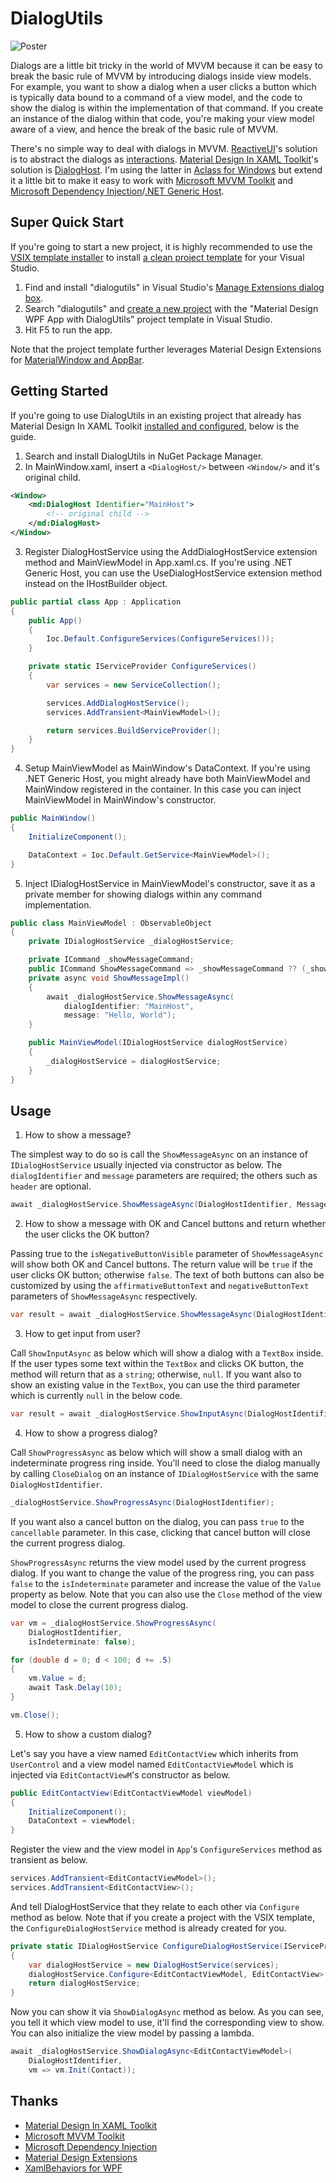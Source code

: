 # DialogUtils

![Poster](https://github.com/allenlooplee/DialogUtils/blob/main/docs/images/poster.png)

Dialogs are a little bit tricky in the world of MVVM because it can be easy to break the basic rule of MVVM by introducing dialogs inside view models. For example, you want to show a dialog when a user clicks a button which is typically data bound to a command of a view model, and the code to show the dialog is within the implementation of that command. If you create an instance of the dialog within that code, you're making your view model aware of a view, and hence the break of the basic rule of MVVM.

There's no simple way to deal with dialogs in MVVM. [ReactiveUI](https://www.reactiveui.net/)'s solution is to abstract the dialogs as [interactions](https://www.reactiveui.net/docs/handbook/interactions/). [Material Design In XAML Toolkit](http://materialdesigninxaml.net/)'s solution is [DialogHost](https://github.com/MaterialDesignInXAML/MaterialDesignInXamlToolkit/wiki/Dialogs). I'm using the latter in [Aclass for Windows](https://www.aketang.cn/) but extend it a little bit to make it easy to work with [Microsoft MVVM Toolkit](https://docs.microsoft.com/en-us/windows/communitytoolkit/mvvm/introduction) and [Microsoft Dependency Injection](https://docs.microsoft.com/en-us/dotnet/core/extensions/dependency-injection)/[.NET Generic Host](https://docs.microsoft.com/en-us/dotnet/core/extensions/generic-host).

## Super Quick Start

If you're going to start a new project, it is highly recommended to use the [VSIX template installer](https://marketplace.visualstudio.com/items?itemName=allenlooplee.dialogutils) to install [a clean project template](https://github.com/allenlooplee/DialogUtils/tree/main/DialogUtilsProjectTemplate) for your Visual Studio.

1. Find and install "dialogutils" in Visual Studio's [Manage Extensions dialog box](https://docs.microsoft.com/en-us/visualstudio/ide/finding-and-using-visual-studio-extensions?view=vs-2019).
2. Search "dialogutils" and [create a new project](https://docs.microsoft.com/en-us/visualstudio/ide/create-new-project?view=vs-2019) with the "Material Design WPF App with DialogUtils" project template in Visual Studio.
3. Hit F5 to run the app.

Note that the project template further leverages Material Design Extensions for [MaterialWindow and AppBar](https://spiegelp.github.io/MaterialDesignExtensions/#documentation/materialwindow).

## Getting Started

If you're going to use DialogUtils in an existing project that already has Material Design In XAML Toolkit [installed and configured](https://github.com/MaterialDesignInXAML/MaterialDesignInXamlToolkit/wiki/Getting-Started), below is the guide.

1. Search and install DialogUtils in NuGet Package Manager.
2. In MainWindow.xaml, insert a `<DialogHost/>` between `<Window/>` and it's original child.

```XML
<Window>
    <md:DialogHost Identifier="MainHost">
        <!-- original child -->
    </md:DialogHost>
</Window>
```

3. Register DialogHostService using the AddDialogHostService extension method and MainViewModel in App.xaml.cs. If you're using .NET Generic Host, you can use the UseDialogHostService extension method instead on the IHostBuilder object.

```C#
public partial class App : Application
{
    public App()
    {
        Ioc.Default.ConfigureServices(ConfigureServices());
    }

    private static IServiceProvider ConfigureServices()
    {
        var services = new ServiceCollection();

        services.AddDialogHostService();
        services.AddTransient<MainViewModel>();

        return services.BuildServiceProvider();
    }
}
```

4. Setup MainViewModel as MainWindow's DataContext. If you're using .NET Generic Host, you might already have both MainViewModel and MainWindow registered in the container. In this case you can inject MainViewModel in MainWindow's constructor.

```C#
public MainWindow()
{
    InitializeComponent();

    DataContext = Ioc.Default.GetService<MainViewModel>();
}
```

5. Inject IDialogHostService in MainViewModel's constructor, save it as a private member for showing dialogs within any command implementation.

```C#
public class MainViewModel : ObservableObject
{
    private IDialogHostService _dialogHostService;

    private ICommand _showMessageCommand;
    public ICommand ShowMessageCommand => _showMessageCommand ?? (_showMessageCommand = new RelayCommand(ShowMessageImpl));
    private async void ShowMessageImpl()
    {
        await _dialogHostService.ShowMessageAsync(
            dialogIdentifier: "MainHost",
            message: "Hello, World");
    }

    public MainViewModel(IDialogHostService dialogHostService)
    {
        _dialogHostService = dialogHostService;
    }
}
```

## Usage

1. How to show a message?

The simplest way to do so is call the `ShowMessageAsync` on an instance of `IDialogHostService` usually injected via constructor as below. The `dialogIdentifier` and `message` parameters are required; the others such as `header` are optional.

```C#
await _dialogHostService.ShowMessageAsync(DialogHostIdentifier, Message);
```

2. How to show a message with OK and Cancel buttons and return whether the user clicks the OK button?

Passing true to the `isNegativeButtonVisible` parameter of `ShowMessageAsync` will show both OK and Cancel buttons. The return value will be `true` if the user clicks OK button; otherwise `false`. The text of both buttons can also be customized by using the `affirmativeButtonText` and `negativeButtonText` parameters of `ShowMessageAsync` respectively.

```C#
var result = await _dialogHostService.ShowMessageAsync(DialogHostIdentifier, Message, isNegativeButtonVisible: true);
```

3. How to get input from user?

Call `ShowInputAsync` as below which will show a dialog with a `TextBox` inside. If the user types some text within the `TextBox` and clicks OK button, the method will return that as a `string`; otherwise, `null`. If you want also to show an existing value in the `TextBox`, you can use the third parameter which is currently `null` in the below code.

```C#
var result = await _dialogHostService.ShowInputAsync(DialogHostIdentifier, Message, null, Header);
```

4. How to show a progress dialog?

Call `ShowProgressAsync` as below which will show a small dialog with an indeterminate progress ring inside. You'll need to close the dialog manually by calling `CloseDialog` on an instance of `IDialogHostService` with the same `DialogHostIdentifier`.

```C#
_dialogHostService.ShowProgressAsync(DialogHostIdentifier);
```
If you want also a cancel button on the dialog, you can pass `true` to the `cancellable` parameter. In this case, clicking that cancel button will close the current progress dialog.

`ShowProgressAsync` returns the view model used by the current progress dialog. If you want to change the value of the progress ring, you can pass `false` to the `isIndeterminate` parameter and increase the value of the `Value` property as below. Note that you can also use the `Close` method of the view model to close the current progress dialog.

```C#
var vm = _dialogHostService.ShowProgressAsync(
    DialogHostIdentifier,
    isIndeterminate: false);

for (double d = 0; d < 100; d += .5)
{
    vm.Value = d;
    await Task.Delay(10);
}

vm.Close();
```

5. How to show a custom dialog?

Let's say you have a view named `EditContactView` which inherits from `UserControl` and a view model named `EditContactViewModel` which is injected via `EditContactViewM`'s constructor as below.

```C#
public EditContactView(EditContactViewModel viewModel)
{
    InitializeComponent();
    DataContext = viewModel;
}
```

Register the view and the view model in `App`'s `ConfigureServices` method as transient as below.

```C#
services.AddTransient<EditContactViewModel>();
services.AddTransient<EditContactView>();
```

And tell DialogHostService that they relate to each other via `Configure` method as below. Note that if you create a project with the VSIX template, the `ConfigureDialogHostService` method is already created for you.

```C#
private static IDialogHostService ConfigureDialogHostService(IServiceProvider services)
{
    var dialogHostService = new DialogHostService(services);
    dialogHostService.Configure<EditContactViewModel, EditContactView>();
    return dialogHostService;
}
```

Now you can show it via `ShowDialogAsync` method as below. As you can see, you tell it which view model to use, it'll find the corresponding view to show. You can also initialize the view model by passing a lambda.

```C#
await _dialogHostService.ShowDialogAsync<EditContactViewModel>(
    DialogHostIdentifier,
    vm => vm.Init(Contact));
```

## Thanks

* [Material Design In XAML Toolkit](https://github.com/MaterialDesignInXAML/MaterialDesignInXamlToolkit)
* [Microsoft MVVM Toolkit](https://github.com/windows-toolkit/WindowsCommunityToolkit/tree/main/Microsoft.Toolkit.Mvvm)
* [Microsoft Dependency Injection](https://github.com/dotnet/runtime/tree/main/src/libraries/Microsoft.Extensions.DependencyInjection)
* [Material Design Extensions](https://github.com/spiegelp/MaterialDesignExtensions)
* [XamlBehaviors for WPF](https://github.com/microsoft/XamlBehaviorsWpf)
